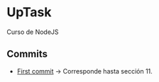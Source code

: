 # UpTask
Curso de NodeJS

## Commits

- [First commit](https://github.com/WildOsk/UpTask/commit/bda7c2e9279b1a44ba05410c5a6cbee48e5868ab) -> Corresponde hasta sección 11.


